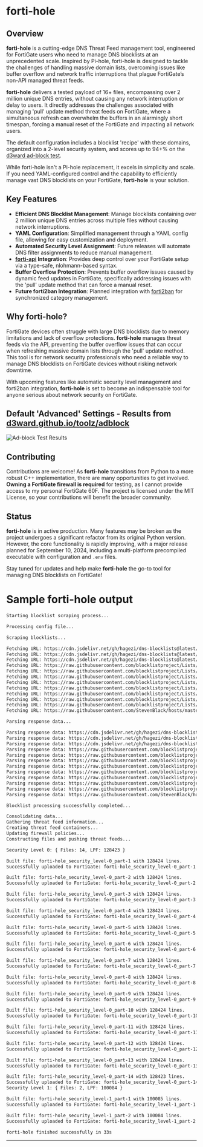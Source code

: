 # forti-hole

## Overview

**forti-hole** is a cutting-edge DNS Threat Feed management tool, engineered for FortiGate users who need to manage DNS blocklists at an unprecedented scale. Inspired by Pi-hole, forti-hole is designed to tackle the challenges of handling massive domain lists, overcoming issues like buffer overflow and network traffic interruptions that plague FortiGate’s non-API managed threat feeds.

**forti-hole** delivers a tested payload of 16+ files, encompassing over 2 million unique DNS entries, without causing any network interruption or delay to users. It directly addresses the challenges associated with managing 'pull' update method threat feeds on FortiGate, where a simultaneous refresh can overwhelm the buffers in an alarmingly short timespan, forcing a manual reset of the FortiGate and impacting all network users.

The default configuration includes a blocklist 'recipe' with these domains, organized into a 2-level security system, and scores up to 94+% on the [d3ward ad-block test](https://d3ward.github.io/toolz/adblock).

While forti-hole isn't a Pi-hole replacement, it excels in simplicity and scale. If you need YAML-configured control and the capability to efficiently manage vast DNS blocklists on your FortiGate, **forti-hole** is your solution.

## Key Features

- **Efficient DNS Blocklist Management**: Manage blocklists containing over 2 million unique DNS entries across multiple files without causing network interruptions.
- **YAML Configuration**: Simplified management through a YAML config file, allowing for easy customization and deployment.
- **Automated Security Level Assignment**: Future releases will automate DNS filter assignments to reduce manual management.
- **[forti-api](https://github.com/coopsdev/forti-api) Integration**: Provides deep control over your FortiGate setup via a type-safe, nlohmann-based syntax.
- **Buffer Overflow Protection**: Prevents buffer overflow issues caused by dynamic feed updates in FortiGate, specifically addressing issues with the 'pull' update method that can force a manual reset.
- **Future forti2ban Integration**: Planned integration with [forti2ban](https://github.com/coopsdev/forti2ban) for synchronized category management.

## Why forti-hole?

FortiGate devices often struggle with large DNS blocklists due to memory limitations and lack of overflow protections. **forti-hole** manages threat feeds via the API, preventing the buffer overflow issues that can occur when refreshing massive domain lists through the 'pull' update method. This tool is for network security professionals who need a reliable way to manage DNS blocklists on FortiGate devices without risking network downtime.

With upcoming features like automatic security level management and forti2ban integration, **forti-hole** is set to become an indispensable tool for anyone serious about network security on FortiGate.

## Default 'Advanced' Settings - Results from [d3ward.github.io/toolz/adblock](https://d3ward.github.io/toolz/adblock)

![Ad-block Test Results](https://cooperhlarson.com/media/Screenshot%202024-08-31%20at%205.07.39%C3%A2%C2%AFPM.png)

## Contributing

Contributions are welcome! As **forti-hole** transitions from Python to a more robust C++ implementation, there are many opportunities to get involved. **Owning a FortiGate firewall is required** for testing, as I cannot provide access to my personal FortiGate 60F. The project is licensed under the MIT License, so your contributions will benefit the broader community.

## Status

**forti-hole** is in active production. Many features may be broken as the project undergoes a significant refactor from its original Python version. However, the core functionality is rapidly improving, with a major release planned for September 10, 2024, including a multi-platform precompiled executable with configuration and `.env` files.

Stay tuned for updates and help make **forti-hole** the go-to tool for managing DNS blocklists on FortiGate!

# Sample forti-hole output

```markdown
Starting blocklist scraping process...

Processing config file...

Scraping blocklists...

Fetching URL: https://cdn.jsdelivr.net/gh/hagezi/dns-blocklists@latest/adblock/pro.plus.txt
Fetching URL: https://cdn.jsdelivr.net/gh/hagezi/dns-blocklists@latest/adblock/tif.txt
Fetching URL: https://cdn.jsdelivr.net/gh/hagezi/dns-blocklists@latest/adblock/ultimate.txt
Fetching URL: https://raw.githubusercontent.com/blocklistproject/Lists/master/adguard/ads-ags.txt
Fetching URL: https://raw.githubusercontent.com/blocklistproject/Lists/master/adguard/tracking-ags.txt
Fetching URL: https://raw.githubusercontent.com/blocklistproject/Lists/master/adguard/malware-ags.txt
Fetching URL: https://raw.githubusercontent.com/blocklistproject/Lists/master/adguard/phishing-ags.txt
Fetching URL: https://raw.githubusercontent.com/blocklistproject/Lists/master/adguard/ransomware-ags.txt
Fetching URL: https://raw.githubusercontent.com/blocklistproject/Lists/master/adguard/scam-ags.txt
Fetching URL: https://raw.githubusercontent.com/blocklistproject/Lists/master/adguard/abuse-ags.txt
Fetching URL: https://raw.githubusercontent.com/blocklistproject/Lists/master/adguard/fraud-ags.txt
Fetching URL: https://raw.githubusercontent.com/StevenBlack/hosts/master/hosts/default.txt

Parsing response data...

Parsing response data: https://cdn.jsdelivr.net/gh/hagezi/dns-blocklists@latest/adblock/pro.plus.txt
Parsing response data: https://cdn.jsdelivr.net/gh/hagezi/dns-blocklists@latest/adblock/tif.txt
Parsing response data: https://cdn.jsdelivr.net/gh/hagezi/dns-blocklists@latest/adblock/ultimate.txt
Parsing response data: https://raw.githubusercontent.com/blocklistproject/Lists/master/adguard/ads-ags.txt
Parsing response data: https://raw.githubusercontent.com/blocklistproject/Lists/master/adguard/tracking-ags.txt
Parsing response data: https://raw.githubusercontent.com/blocklistproject/Lists/master/adguard/malware-ags.txt
Parsing response data: https://raw.githubusercontent.com/blocklistproject/Lists/master/adguard/phishing-ags.txt
Parsing response data: https://raw.githubusercontent.com/blocklistproject/Lists/master/adguard/ransomware-ags.txt
Parsing response data: https://raw.githubusercontent.com/blocklistproject/Lists/master/adguard/scam-ags.txt
Parsing response data: https://raw.githubusercontent.com/blocklistproject/Lists/master/adguard/abuse-ags.txt
Parsing response data: https://raw.githubusercontent.com/blocklistproject/Lists/master/adguard/fraud-ags.txt
Parsing response data: https://raw.githubusercontent.com/StevenBlack/hosts/master/hosts/default.txt

Blocklist processing successfully completed...

Consolidating data...
Gathering threat feed information...
Creating threat feed containers...
Updating firewall policies...
Constructing files and pushing threat feeds...

Security Level 0: { Files: 14, LPF: 128423 }

Built file: forti-hole_security_level-0_part-1 with 128424 lines.
Successfully uploaded to FortiGate: forti-hole_security_level-0_part-1

Built file: forti-hole_security_level-0_part-2 with 128424 lines.
Successfully uploaded to FortiGate: forti-hole_security_level-0_part-2

Built file: forti-hole_security_level-0_part-3 with 128424 lines.
Successfully uploaded to FortiGate: forti-hole_security_level-0_part-3

Built file: forti-hole_security_level-0_part-4 with 128424 lines.
Successfully uploaded to FortiGate: forti-hole_security_level-0_part-4

Built file: forti-hole_security_level-0_part-5 with 128424 lines.
Successfully uploaded to FortiGate: forti-hole_security_level-0_part-5

Built file: forti-hole_security_level-0_part-6 with 128424 lines.
Successfully uploaded to FortiGate: forti-hole_security_level-0_part-6

Built file: forti-hole_security_level-0_part-7 with 128424 lines.
Successfully uploaded to FortiGate: forti-hole_security_level-0_part-7

Built file: forti-hole_security_level-0_part-8 with 128424 lines.
Successfully uploaded to FortiGate: forti-hole_security_level-0_part-8

Built file: forti-hole_security_level-0_part-9 with 128424 lines.
Successfully uploaded to FortiGate: forti-hole_security_level-0_part-9

Built file: forti-hole_security_level-0_part-10 with 128424 lines.
Successfully uploaded to FortiGate: forti-hole_security_level-0_part-10

Built file: forti-hole_security_level-0_part-11 with 128424 lines.
Successfully uploaded to FortiGate: forti-hole_security_level-0_part-11

Built file: forti-hole_security_level-0_part-12 with 128424 lines.
Successfully uploaded to FortiGate: forti-hole_security_level-0_part-12

Built file: forti-hole_security_level-0_part-13 with 128424 lines.
Successfully uploaded to FortiGate: forti-hole_security_level-0_part-13

Built file: forti-hole_security_level-0_part-14 with 128423 lines.
Successfully uploaded to FortiGate: forti-hole_security_level-0_part-14
Security Level 1: { Files: 2, LPF: 100084 }

Built file: forti-hole_security_level-1_part-1 with 100085 lines.
Successfully uploaded to FortiGate: forti-hole_security_level-1_part-1

Built file: forti-hole_security_level-1_part-2 with 100084 lines.
Successfully uploaded to FortiGate: forti-hole_security_level-1_part-2

forti-hole finished successfully in 33s
```

---
